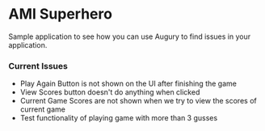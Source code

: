 # AMI Superhero

Sample application to see how you can use Augury to find issues in your application.

### Current Issues
* Play Again Button is not shown on the UI after finishing the game
* View Scores button doesn't do anything when clicked
* Current Game Scores are not shown when we try to view the scores of current game
* Test functionality of playing game with more than 3 gusses